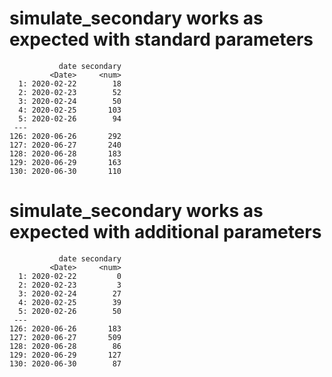 # simulate_secondary works as expected with standard parameters

               date secondary
             <Date>     <num>
      1: 2020-02-22        18
      2: 2020-02-23        52
      3: 2020-02-24        50
      4: 2020-02-25       103
      5: 2020-02-26        94
     ---                     
    126: 2020-06-26       292
    127: 2020-06-27       240
    128: 2020-06-28       183
    129: 2020-06-29       163
    130: 2020-06-30       110

# simulate_secondary works as expected with additional parameters

               date secondary
             <Date>     <num>
      1: 2020-02-22         0
      2: 2020-02-23         3
      3: 2020-02-24        27
      4: 2020-02-25        39
      5: 2020-02-26        50
     ---                     
    126: 2020-06-26       183
    127: 2020-06-27       509
    128: 2020-06-28        86
    129: 2020-06-29       127
    130: 2020-06-30        87

